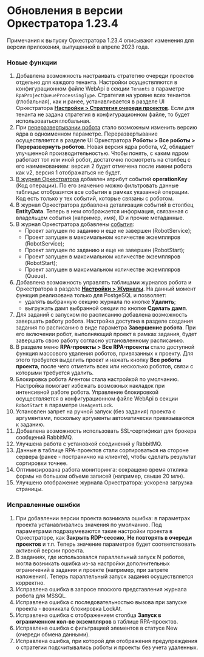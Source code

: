 # Обновления в версии Оркестратора 1.23.4

Примечания к выпуску Оркестратора 1.23.4 описывают изменения для версии приложения, выпущенной в апреле 2023 года.

### Новые функции
1. Добавлена возможность настраивать стратегию очереди проектов отдельно для каждого тенанта. Настройки осуществляются в конфигурационном файле WebApi в секции `Tenants` в параметре `RpaProjectQueueProcessingType`. Стратегия на уровне всех тенантов (глобальная), как и ранее, устанавливается в разделе UI Оркестратора [**Настройки > Стратегия очереди проектов**](https://docs.primo-rpa.ru/primo-rpa/orchestrator/settings/projects-queue). Если для тенанта не задана стратегия в конфигурационном файле, то будет использоваться глобальная.
1. При [переразвертывании робота](https://docs.primo-rpa.ru/primo-rpa/orchestrator/basics#razvertyvanie-robota) стало возможным изменить версию ядра в одноименном параметре. Переразвертывание осуществляется в разделе UI Оркестратора **Роботы > Все роботы > Переразвернуть роботов**. Новая версия ядра робота, v2, обладает улучшенной производительностью. Чтобы понять, с каким ядром работает тот или иной робот, достаточно посмотреть на столбец с его наименованием: версия 2 будет отмечена после имени робота как v2, версия 1 отображаться не будет.
1. [В журнал Оркестратора](https://docs.primo-rpa.ru/primo-rpa/orchestrator/monitoring/orch-log) добавлен атрибут событий **operationKey** (Код операции). По его значению можно фильтровать данные таблицы: отобразятся все события в рамках указанной операции. Код есть только у тех событий, которые связаны с роботом.
1. В журнал Оркестратора добавлена детализация событий в столбец **EntityData**. Теперь в нем отображается информация, связанная с владельцем события (например, имя), ID и прочие метаданные.
1. В журнал Оркестратора добавлены [события](https://docs.primo-rpa.ru/primo-rpa/orchestrator/appendix/appendix3):
   * Проект запущен по заданию и еще не завершен (RobotService);
   * Проект запущен в максимальном количестве экземпляров (RobotService);
   * Проект запущен по заданию и еще не завершен (RobotStart);
   * Проект запущен в максимальном количестве экземпляров (RobotStart);
   * Проект запущен в максимальном количестве экземпляров (Queue).
1. Добавлена возможность управлять таблицами журналов робота и Оркестратора в разделе [**Настройки > Журналы**](https://docs.primo-rpa.ru/primo-rpa/orchestrator/settings/journals). На данный момент функция реализована только для PostgeSQL и позволяет:
   * удалять выбранную секцию журнала по кнопке **Удалить**;
   * выгружать дамп выбранной секции по кнопке **Сделать дамп**.
1. Для заданий с запуском по расписанию добавлена возможность завершать работу робота. Настройка доступна в разделе создания задания по расписанию в виде параметра **Завершение робота**. При его включении робот, выполняющий проект в рамках задания, будет завершать свою работу согласно установленному расписанию. 
1. В разделе меню **RPA-проекты > Все RPA-проекты** стало доступной функция массового удаления роботов, привязанных к проекту. Для этого требуется выделить проект и нажать кнопку **Все роботы проекта**, после чего отметить всех или несколько роботов, связи с которыми требуется удалить.
1. Блокировка робота Агентом стала настройкой по умолчанию. Настройка помогает избежать возможных накладок при интенсивной работе робота. Управление блокировкой осуществляется в конфигурационном файле WebApi в секции `RobotStart` в параметре `UseAgentLock`. 
1. Установлен запрет на ручной запуск (без задания) проекта с аргументами, поскольку аргументы автоматически привязываются к заданию.
1. Добавлена возможность использовать SSL-сертификат для брокера сообщений RabbitMQ. 
1. Улучшена работа с установкой соединений у RabbitMQ. 
1. Данные в таблице RPA-проектов стали сортироваться на стороне сервера (ранее - постранично на клиенте), чтобы сделать результат сортировки точнее.
1. Оптимизирована работа мониторинга: сокращено время отклика формы на большом объеме записей (например, свыше 20 млн).
1. Улучшено отображение журнала Оркестратора: ускорена загрузка страницы.

### Исправленные ошибки
1. При добавлении версии проекта возникала ошибка: в параметрах проекта устанавливались значения по умолчанию. Под параметрами подразумеваются такие настройки проекта в Оркестраторе, как **Закрыть RDP-сессию**, **Не повторять в очереди проектов** и т.п. Теперь значение параметров будет соответствовать активной версии проекта. 
1. В заданиях, где использовался параллельный запуск N роботов, могла возникать ошибка из-за настройки дополнительных ограничений в задании и проекте (например, при запрете наложения). Теперь параллельный запуск задания осуществляется корректно.
1. Исправлена ошибка в запросе плоского представления журнала робота для MSSQL.  
1. Исправлена ошибка с последовательностью вызова при запуске проекта - возникала блокировка LockAt.
1. Исправлена ошибка с отображением столбца **Запуск в ограниченном кол-ве экземпляров** в таблице RPA-проектов.
1. Исправлена ошибка с фильтрацией элементов в статусе New (очереди обмена данными). 
1. Исправлена ошибка, при которой для отображения предупреждения о стратегии подсчитывались роботы и проекты без учета удаленных.
